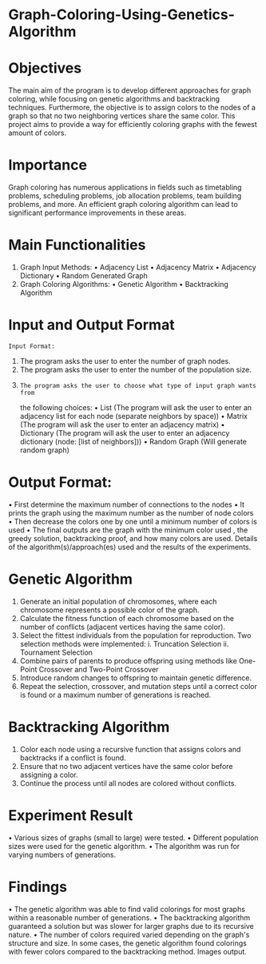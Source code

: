 # Graph-Coloring-Using-Genetics-Algorithm

# Objectives
The main aim of the program is to develop different approaches for graph coloring, while focusing on genetic algorithms and backtracking techniques. Furthermore, the objective is to assign colors to the nodes of a graph so that no two neighboring vertices share the same color. This project aims to provide a way for efficiently coloring graphs with the fewest amount of colors.
# Importance
Graph coloring has numerous applications in fields such as timetabling problems, scheduling problems, job allocation problems, team building problems, and more. An efficient graph coloring algorithm can lead to significant performance improvements in these areas.

# Main Functionalities
1.	Graph Input Methods: 
•	Adjacency List 
•	Adjacency Matrix
•	Adjacency Dictionary 
•	Random Generated Graph
2.	Graph Coloring Algorithms:
•	Genetic Algorithm
•	Backtracking Algorithm

# Input and Output Format
	Input Format:
1.	The program asks the user to enter the number of graph nodes.
2.	The program asks the user to enter the number of the population size.
3.	   The program asks the user to choose what type of input graph wants from
     the following choices: 
•	List (The program will ask the user to enter an adjacency     list for each node (separate neighbors by space))
•	Matrix (The program will ask the user to enter an adjacency matrix)
•	Dictionary (The program will ask the user to enter an adjacency dictionary (node: [list of neighbors]))
•	Random Graph (Will generate random graph)

# Output Format:
•	First determine the maximum number of connections to the nodes 
•	It prints the graph using the maximum number as the number of node colors  
•	Then decrease the colors one by one until a minimum number of colors is used
•	The final outputs are the graph with the minimum color used , the greedy solution, backtracking proof, and how many colors are used.
Details of the algorithm(s)/approach(es) used and the results of the experiments.
# 	Genetic Algorithm
1.	Generate an initial population of chromosomes, where each chromosome represents a possible color of the graph.
2.	Calculate the fitness function of each chromosome based on the number of conflicts (adjacent vertices having the same color).
3.	Select the fittest individuals from the population for reproduction. Two selection methods were implemented:
i.	Truncation Selection
ii.	Tournament Selection
4.	Combine pairs of parents to produce offspring using methods like One-Point Crossover and Two-Point Crossover
5.	Introduce random changes to offspring to maintain genetic difference.
6.	Repeat the selection, crossover, and mutation steps until a correct color is found or a maximum number of generations is reached.
# Backtracking Algorithm
1.	Color each node using a recursive function that assigns colors and backtracks if a conflict is found.
2.	Ensure that no two adjacent vertices have the same color before assigning a color.
3.	Continue the process until all nodes are colored without conflicts.
# Experiment Result 
•	Various sizes of graphs (small to large) were tested.
•	Different population sizes were used for the genetic algorithm.
•	The algorithm was run for varying numbers of generations.
# Findings
•	The genetic algorithm was able to find valid colorings for most graphs within a reasonable number of generations.
•	The backtracking algorithm guaranteed a solution but was slower for larger graphs due to its recursive nature.
•	The number of colors required varied depending on the graph's structure and size. In some cases, the genetic algorithm found colorings with fewer colors compared to the backtracking method.
Images output. 

